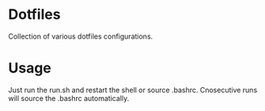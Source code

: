 # Dotfiles

Collection of various dotfiles configurations.

# Usage

Just run the run.sh and restart the shell or source .bashrc.
Cnosecutive runs will source the .bashrc automatically.


